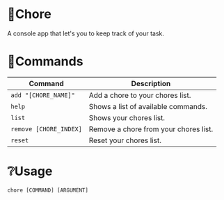 # 📝Chore
A console app that let's you to keep track of your task.

# 📜Commands
| Command | Description |
| ------- | ----------- |
| `add "[CHORE_NAME]"` | Add a chore to your chores list. |
| `help` | Shows a list of available commands. |
| `list` | Shows your chores list. |
| `remove [CHORE_INDEX]` | Remove a chore from your chores list. |
| `reset` | Reset your chores list. |

# ❔Usage
```
chore [COMMAND] [ARGUMENT]
```
